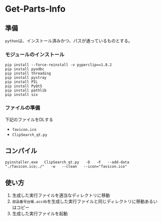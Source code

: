 # Get-Parts-Info

## 準備
`python`は、インストール済みかつ、パスが通っているものとする。


### モジュールのインストール
```
pip install --force-reinstall -v pyperclip==1.8.2      
pip install pyodbc
pip install threading
pip install pystray
pip install PIL
pip install PyQt5
pip install pathlib
pip install six
```

### ファイルの準備
下記のファイルをDLする
- `favicon.ico`
- `ClipSearch_qt.py`



## コンパイル

```
pyinstaller.exe   ClipSearch_qt.py   -D   -F   --add-data "./favicon.ico;./"   -w   --clean   --icon="favicon.ico"
```



## 使い方
1. 生成した実行ファイルを適当なディレクトリに移動
2. `部品番号台帳.accdb`を生成した実行ファイルと同じディレクトリに移動あるいはコピー
3. 生成した実行ファイルを起動
